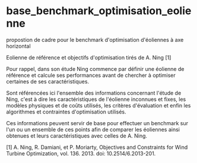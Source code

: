 # base_benchmark_optimisation_eolienne
propostion de cadre pour le benchmark d'optimisation d'éoliennes à axe horizontal

Eolienne de référence et objectifs d'optimisation tirés de A. Ning [1]

Pour rappel, dans son étude Ning commence par définir une éolienne de référence et calcule ses performances avant de chercher à optimiser certaines de ses caractéristiques.

Sont référencées ici l'ensemble des informations concernant l'étude de Ning, c'est à dire les caractéristiques de l'éolienne inconnues et fixes, les modèles physiques et de coûts utilisés, les critères d'évaluation et enfin les algorithmes et contraintes d'optimisation utilisés.

Ces informations peuvent servir de base pour effectuer un benchmark sur l'un ou un ensemble de ces points afin de comparer les éoliennes ainsi obtenues et leurs caractéristiques avec celles de A. Ning.

[1] A. Ning, R. Damiani, et P. Moriarty, Objectives and Constraints for Wind Turbine Optimization, vol. 136. 2013. doi: 10.2514/6.2013-201.

